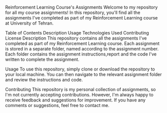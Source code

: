 Reinforcement Learning Course's Assignments
Welcome to my repository for all my course assignments! In this repository, you'll find all the assignments I've completed as part of my Reinforcement Learning course at University of Tehran.

Table of Contents
Description
Usage
Technologies Used
Contributing
License
Description
This repository contains all the assignments I've completed as part of my Reinforcement Learning course. Each assignment is stored in a separate folder, named according to the assignment number. Each folder contains the assignment instructions,report and the code I've written to complete the assignment.

Usage
To use this repository, simply clone or download the repository to your local machine. You can then navigate to the relevant assignment folder and review the instructions and code.

Contributing
This repository is my personal collection of assignments, so I'm not currently accepting contributions. However, I'm always happy to receive feedback and suggestions for improvement. If you have any comments or suggestions, feel free to contact me.
